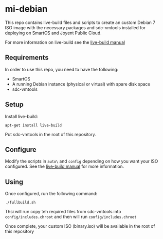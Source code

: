 # mi-debian

This repo contains live-build files and scripts to create an custom Debian 7 
ISO image with the necessary packages and sdc-vmtools installed for deploying 
on SmartOS and Joyent Public Cloud.

For more information on live-build see the [live-build manual](http://live-systems.org/manual/stable/html/live-manual.en.html)

## Requirements

In order to use this repo, you need to have the following:

 * SmartOS
 * A running Debian instance (physical or virtual) with spare disk space
 * sdc-vmtools
 
## Setup

Install live-build:

```
apt-get install live-build
```

Put sdc-vmtools in the root of this repository.

## Configure

Modify the scripts in `auto\` and `config` depending on how you want your ISO configured. See the [live-build manual](http://live-systems.org/manual/stable/html/live-manual.en.html) for more information.


## Using

Once configured, run the following command:

```
./fullbuild.sh
```

Thsi will run copy teh required files from sdc-vmtools into `config/includes.chroot` and then will run `config/includes.chroot`

Once complete, your custom ISO (binary.iso) will be available in the root of this repository
